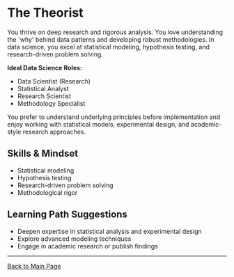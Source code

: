 # The Theorist

You thrive on deep research and rigorous analysis. You love understanding the 'why' behind data patterns and developing robust methodologies. In data science, you excel at statistical modeling, hypothesis testing, and research-driven problem solving.

**Ideal Data Science Roles:**

- Data Scientist (Research)
- Statistical Analyst
- Research Scientist
- Methodology Specialist

You prefer to understand underlying principles before implementation and enjoy working with statistical models, experimental design, and academic-style research approaches.

## Skills & Mindset

- Statistical modeling
- Hypothesis testing
- Research-driven problem solving
- Methodological rigor

## Learning Path Suggestions

- Deepen expertise in statistical analysis and experimental design
- Explore advanced modeling techniques
- Engage in academic research or publish findings

---

[Back to Main Page](../README.md)
